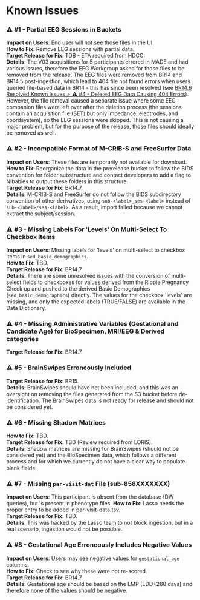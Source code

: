 # Known Issues

### ⚠️ #1 - Partial EEG Sessions in Buckets
**Impact on Users**: End user will not see those files in the UI.  
**How to Fix**: Remove EEG sessions with partial data.        
**Target Release for Fix**: TDB - ETA required from HDCC.  
**Details**: The V03 acquisitions for 5 participants errored in MADE and had various issues, therefore the EEG Workgroup asked for those files to be removed from the release. The EEG files were removed from BR14 and BR14.5 post-ingestion, which lead to 404 file not found errors when users queried file-based data in BR14 - this has since been resolved (see [BR14.6 Resolved Known Issues > ⚠️ #4 - Deleted EEG Data Causing 404 Errors](versions/BR14.6.md/#4-deleted-eeg-data-causing-404-errors)). However, the file removal caused a separate issue where some EEG companion files were left over after the deletion process (the sessions contain an acquisition file (SET) but only impedance, electrodes, and coordsystem), so the EEG sessions were skipped. This is not causing a major problem, but for the purpose of the release, those files should ideally be removed as well.

### ⚠️ #2 - Incompatible Format of M-CRIB-S and FreeSurfer Data
**Impact on Users**: These files are temporarily not available for download.        
**How to Fix**: Reorganize the data in the prerelease bucket to follow the BIDS convention for folder substructure and contact developers to add a flag to Nibabies to output these folders in this structure.      
**Target Release for Fix**: BR14.7.     
**Details**: M-CRIB-S and FreeSurfer do not follow the BIDS subdirectory convention of other derivatives, using `sub-<label>_ses-<label>` instead of `sub-<label>/ses-<label>`. As a result, import failed because we cannot extract the subject/session.

### ⚠️ #3 - Missing Labels For 'Levels' On Multi-Select To Checkbox Items
**Impact on Users**: Missing labels for 'levels' on multi-select to checkbox items in `sed_basic_demographics`.  
**How to Fix**: TBD.             
**Target Release for Fix**: BR14.7.     
**Details**: There are some unresolved issues with the conversion of multi-select fields to checkboxes for values derived from the Ripple Pregnancy Check up and pushed to the derived Basic Demographics (`sed_basic_demographics`) directly. The values for the checkbox 'levels' are missing, and only the expected labels (TRUE/FALSE) are available in the Data Dictionary.

### ⚠️ #4 -  Missing Administrative Variables (Gestational and Candidate Age) for BioSpecimen, MRI/EEG & Derived categories
**Target Release for Fix**: BR14.7.

### ⚠️ #5 - BrainSwipes Erroneously Included
**Target Release for Fix**: BR15.            
**Details**: BrainSwipes should have not been included, and this was an oversight on removing the files generated from the S3 bucket before de-identification. The BrainSwipes data is not ready for release and should not be considered yet.   

### ⚠️ #6 - Missing Shadow Matrices
**How to Fix**: TBD.        
**Target Release for Fix**: TBD (Review required from LORIS).       
**Details**: Shadow matrices are missing for BrainSwipes (should not be considered yet) and the BioSpecimen data, which follows a different process and for which we currently do not have a clear way to populate blank fields.

### ⚠️ #7 - Missing `par-visit-dat` File (sub-858XXXXXXX)
**Impact on Users**: This participant is absent from the database (DW queries), but is present in phenotype files.
**How to Fix**: Lasso needs the proper entry to be added in par-visit-data.tsv.     
**Target Release for Fix**: TBD.       
**Details**: This was hacked by the Lasso team to not block ingestion, but in a real scenario, ingestion would not be possible.

### ⚠️ #8 - Gestational Age Erroneously Includes Negative Values
**Impact on Users**: Users may see negative values for `gestational_age` columns.       
**How to Fix**: Check to see why these were not re-scored.     
**Target Release for Fix**: BR14.7.         
**Details**: Gestational age should be based on the LMP (EDD+280 days) and therefore none of the values should be negative.





